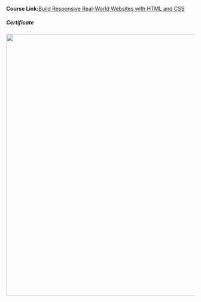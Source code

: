 **Course Link:**[Build Responsive Real-World Websites with HTML and CSS](https://www.udemy.com/course/design-and-develop-a-killer-website-with-html5-and-css3/)
<h5><a href="#certificate"></a>Certificate</h5>
<p align="center">
  <img  src="https://udemy-certificate.s3.amazonaws.com/image/UC-544eb459-efea-4cd6-92f2-4d5ab0300860.jpg?v=1652979810000" width="700">
</p>
